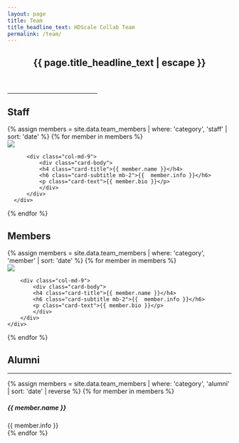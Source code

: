 ```yaml
---
layout: page
title: Team
title_headline_text: HDScale Collab Team
permalink: /team/
---
```


<header>
  <div class="row justify-content-center">
    <h2>{{ page.title_headline_text | escape }}</h2>
  </div>

</header>
<hr style="width:40%">


<!-- Staff -->

<h2><a id="staff"></a>Staff</h2>
{% assign members = site.data.team_members | where: 'category', 'staff' | sort: 'date' %}
{% for member in members %}
  <div class="card border-light mb-3">
      <div class="row mt-3">
          <div class="col-md-3 d-flex justify-content-center mx-auto my-auto">
            <a>
            <!-- <a href={{member.url}}> -->
                  <img src="{{ site.url }}{{ site.baseurl }}/assets/img/member_pics/{{ member.photo }}"
                      class="card-img rounded-circle img-responsive img-thumbnail"
                      style="max-width: 200px;"/>
              </a>
          </div>

          <div class="col-md-9">
              <div class="card-body">
              <h4 class="card-title">{{ member.name }}</h4>
              <h6 class="card-subtitle mb-2">{{  member.info }}</h6>
              <p class="card-text">{{ member.bio }}</p>
              </div>
          </div>
      </div>
  </div>
{% endfor %}

<br>

<!-- Members -->

<h2><a id="member"></a>Members</h2>
{% assign members = site.data.team_members | where: 'category', 'member' | sort: 'date' %}
{% for member in members %}
<div class="card border-light mb-3 team-member-card">
    <div class="row mt-3">
        <div class="col-md-3 d-flex justify-content-center mx-auto my-auto">
            <a>
            <!-- <a href={{member.url}}> -->
                <img src="{{ site.url }}{{ site.baseurl }}/assets/img/member_pics/{{ member.photo }}"
                    class="card-img rounded-circle img-responsive img-thumbnail"
                    style="max-width: 200px;"/>
            </a>
        </div>

        <div class="col-md-9">
            <div class="card-body">
            <h4 class="card-title">{{ member.name }}</h4>
            <h6 class="card-subtitle mb-2">{{  member.info }}</h6>
            <p class="card-text">{{ member.bio }}</p>
            </div>
        </div>
    </div>
</div>
{% endfor %}

<br>

<!-- Alumni -->

<h2><a id="alumni"></a>Alumni</h2>
<hr>
<div class="row">
{% assign members = site.data.team_members | where: 'category', 'alumni' | sort: 'date' | reverse %}
{% for member in members %}
   <div class="col-md-6 pb-4">
    <h5 class="mb-0 pb-0">{{ member.name }}</h5>
    <h7 class="card-subtitle">{{  member.info }}</h7>
   </div>
{% endfor %}
</div>
